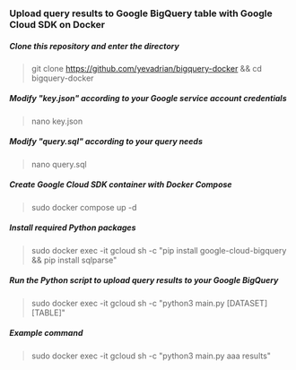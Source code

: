### Upload query results to Google BigQuery table with Google Cloud SDK on Docker

##### Clone this repository and enter the directory
> git clone https://github.com/yevadrian/bigquery-docker && cd bigquery-docker

##### Modify "key.json" according to your Google service account credentials
> nano key.json

##### Modify "query.sql" according to your query needs
> nano query.sql

##### Create Google Cloud SDK container with Docker Compose
> sudo docker compose up -d

##### Install required Python packages
> sudo docker exec -it gcloud sh -c "pip install google-cloud-bigquery && pip install sqlparse"

##### Run the Python script to upload query results to your Google BigQuery
> sudo docker exec -it gcloud sh -c "python3 main.py [DATASET] [TABLE]"

##### Example command
> sudo docker exec -it gcloud sh -c "python3 main.py aaa results"
